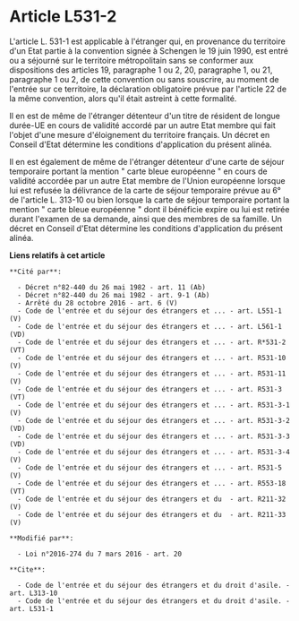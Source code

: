 # Article L531-2

L'article L. 531-1 est applicable à l'étranger qui, en provenance du territoire d'un Etat partie à la convention signée à
Schengen le 19 juin 1990, est entré ou a séjourné sur le territoire métropolitain sans se conformer aux dispositions des
articles 19, paragraphe 1 ou 2, 20, paragraphe 1, ou 21, paragraphe 1 ou 2, de cette convention ou sans souscrire, au moment
de l'entrée sur ce territoire, la déclaration obligatoire prévue par l'article 22 de la même convention, alors qu'il était
astreint à cette formalité. 

Il en est de même de l'étranger détenteur d'un titre de résident de longue durée-UE en cours de validité accordé par un autre
Etat membre qui fait l'objet d'une mesure d'éloignement du territoire français. Un décret en Conseil d'Etat détermine les
conditions d'application du présent alinéa. 

Il en est également de même de l'étranger détenteur d'une carte de séjour temporaire portant la mention " carte bleue
européenne " en cours de validité accordée par un autre Etat membre de l'Union européenne lorsque lui est refusée la
délivrance de la carte de séjour temporaire prévue au 6° de l'article L. 313-10 ou bien lorsque la carte de séjour temporaire
portant la mention " carte bleue européenne " dont il bénéficie expire ou lui est retirée durant l'examen de sa demande,
ainsi que des membres de sa famille. Un décret en Conseil d'Etat détermine les conditions d'application du présent alinéa.

**Liens relatifs à cet article**

	**Cité par**:

	  - Décret n°82-440 du 26 mai 1982 - art. 11 (Ab)
	  - Décret n°82-440 du 26 mai 1982 - art. 9-1 (Ab)
	  - Arrêté du 28 octobre 2016 - art. 6 (V)
	  - Code de l'entrée et du séjour des étrangers et ... - art. L551-1 (V)
	  - Code de l'entrée et du séjour des étrangers et ... - art. L561-1 (VD)
	  - Code de l'entrée et du séjour des étrangers et ... - art. R*531-2 (VT)
	  - Code de l'entrée et du séjour des étrangers et ... - art. R531-10 (V)
	  - Code de l'entrée et du séjour des étrangers et ... - art. R531-11 (V)
	  - Code de l'entrée et du séjour des étrangers et ... - art. R531-3 (VT)
	  - Code de l'entrée et du séjour des étrangers et ... - art. R531-3-1 (V)
	  - Code de l'entrée et du séjour des étrangers et ... - art. R531-3-2 (VD)
	  - Code de l'entrée et du séjour des étrangers et ... - art. R531-3-3 (VD)
	  - Code de l'entrée et du séjour des étrangers et ... - art. R531-3-4 (V)
	  - Code de l'entrée et du séjour des étrangers et ... - art. R531-5 (V)
	  - Code de l'entrée et du séjour des étrangers et ... - art. R553-18 (VT)
	  - Code de l'entrée et du séjour des étrangers et du  - art. R211-32 (V)
	  - Code de l'entrée et du séjour des étrangers et du  - art. R211-33 (V)

	**Modifié par**:

	  - Loi n°2016-274 du 7 mars 2016 - art. 20

	**Cite**:

	  - Code de l'entrée et du séjour des étrangers et du droit d'asile. - art. L313-10
	  - Code de l'entrée et du séjour des étrangers et du droit d'asile. - art. L531-1
